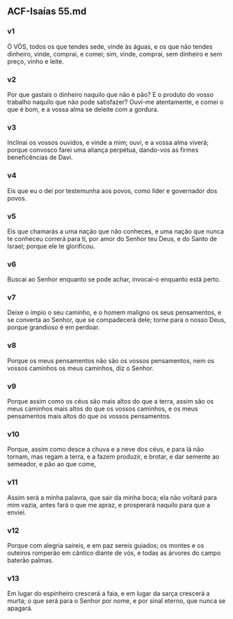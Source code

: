 ## ACF-Isaías 55.md
### v1
 Ó VÓS, todos os que tendes sede, vinde às águas, e os que não tendes dinheiro, vinde, comprai, e comei; sim, vinde, comprai, sem dinheiro e sem preço, vinho e leite.
### v2
 Por que gastais o dinheiro naquilo que não é pão? E o produto do vosso trabalho naquilo que não pode satisfazer? Ouvi-me atentamente, e comei o que é bom, e a vossa alma se deleite com a gordura.
### v3
 Inclinai os vossos ouvidos, e vinde a mim; ouvi, e a vossa alma viverá; porque convosco farei uma aliança perpétua, dando-vos as firmes beneficências de Davi.
### v4
 Eis que eu o dei por testemunha aos povos, como líder e governador dos povos.
### v5
 Eis que chamarás a uma nação que não conheces, e uma nação que nunca te conheceu correrá para ti, por amor do Senhor teu Deus, e do Santo de Israel; porque ele te glorificou.
### v6
 Buscai ao Senhor enquanto se pode achar, invocai-o enquanto está perto.
### v7
 Deixe o ímpio o seu caminho, e o homem maligno os seus pensamentos, e se converta ao Senhor, que se compadecerá dele; torne para o nosso Deus, porque grandioso é em perdoar.
### v8
 Porque os meus pensamentos não são os vossos pensamentos, nem os vossos caminhos os meus caminhos, diz o Senhor.
### v9
 Porque assim como os céus são mais altos do que a terra, assim são os meus caminhos mais altos do que os vossos caminhos, e os meus pensamentos mais altos do que os vossos pensamentos.
### v10
 Porque, assim como desce a chuva e a neve dos céus, e para lá não tornam, mas regam a terra, e a fazem produzir, e brotar, e dar semente ao semeador, e pão ao que come,
### v11
 Assim será a minha palavra, que sair da minha boca; ela não voltará para mim vazia, antes fará o que me apraz, e prosperará naquilo para que a enviei.
### v12
 Porque com alegria saireis, e em paz sereis guiados; os montes e os outeiros romperão em cântico diante de vós, e todas as árvores do campo baterão palmas.
### v13
 Em lugar do espinheiro crescerá a faia, e em lugar da sarça crescerá a murta; o que será para o Senhor por nome, e por sinal eterno, que nunca se apagará.
